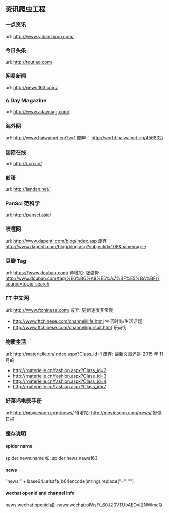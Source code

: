 ## 资讯爬虫工程

### 一点资讯
url: http://www.yidianzixun.com/

### 今日头条
url: http://toutiao.com/

### 网易新闻
url: http://news.163.com/

### A Day Magazine
url: http://www.adaymag.com/

### 海外网
url: http://www.haiwainet.cn/?v=1
废弃： http://world.haiwainet.cn/456832/

### 国际在线
url: http://i.cri.cn/

### 煎蛋
url: http://jandan.net/

### PanSci 范科学
url: http://pansci.asia/

### 喷嚏网
url: http://www.dapenti.com/blog/index.asp
废弃：http://www.dapenti.com/blog/blog.asp?subjectid=108&name=agile

### 豆瓣 Tag
url: https://www.douban.com/
待增加: 涨姿势 http://www.douban.com/tag/%E6%B6%A8%E5%A7%BF%E5%8A%BF/?source=topic_search

### FT 中文网
url: http://www.ftchinese.com/
废弃: 更新速度非常慢
- http://www.ftchinese.com/channel/life.html 生活时尚/生活话题
- http://www.ftchinese.com/channel/pursuit.html 乐尚街

### 物质生活
url: http://materielle.cn/index.aspx?Class_id=1
废弃: 最新文章还是 2015 年 11 月的
- http://materielle.cn/fashion.aspx?Class_id=2
- http://materielle.cn/fashion.aspx?Class_id=3
- http://materielle.cn/fashion.aspx?Class_id=4
- http://materielle.cn/fashion.aspx?Class_id=7

### 好莱坞电影手册
url: http://moviesoon.com/news/
待增加: http://moviesoon.com/news/ 影像日报

### 缓存说明

#### spider name
spider:news:name 如: spider:news:news163

#### news
"news:" + base64.urlsafe_b64encode(string).replace("=", "")

#### wechat openid and channel info
news:wechat:openid 如: news:wechat:oIWsFt_60J20VTUbAEOviZNWlmcQ
